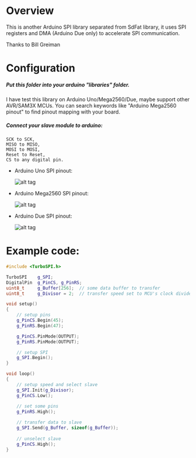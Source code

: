 # Overview
This is another Arduino SPI library separated from SdFat library, it uses SPI registers and DMA (Arduino Due only) to accelerate SPI communication.

Thanks to Bill Greiman

# Configuration
##### Put this folder into your arduino "libraries" folder.

I have test this library on Arduino Uno/Mega2560/Due, maybe support other AVR/SAM3X MCUs.
You can search keywords like "Arduino Mega2560 pinout" to find pinout mapping with your board.

##### Connect your slave module to arduino:
	SCK to SCK,
	MISO to MISO,
	MOSI to MOSI,
	Reset to Reset,
	CS to any digital pin.

 * Arduino Uno SPI pinout:

	![alt tag](https://github.com/anydream/TurboSPI/raw/master/SPIpinout/uno.jpg)

 * Arduino Mega2560 SPI pinout:

	![alt tag](https://github.com/anydream/TurboSPI/raw/master/SPIpinout/mega2560.jpg)

 * Arduino Due SPI pinout:

	![alt tag](https://github.com/anydream/TurboSPI/raw/master/SPIpinout/due.jpg)

# Example code:
```cpp
#include <TurboSPI.h>

TurboSPI	g_SPI;
DigitalPin	g_PinCS, g_PinRS;
uint8_t		g_Buffer[256];	// some data buffer to transfer
uint8_t		g_Divisor = 2;	// transfer speed set to MCU's clock divide by 2

void setup()
{
	// setup pins
	g_PinCS.Begin(45);
	g_PinRS.Begin(47);

	g_PinCS.PinMode(OUTPUT);
	g_PinRS.PinMode(OUTPUT);

	// setup SPI
	g_SPI.Begin();
}

void loop()
{
	// setup speed and select slave
	g_SPI.Init(g_Divisor);
	g_PinCS.Low();
	
	// set some pins
	g_PinRS.High();

	// transfer data to slave
	g_SPI.Send(g_Buffer, sizeof(g_Buffer));
	
	// unselect slave
	g_PinCS.High();
}
```